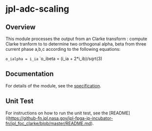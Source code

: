 # jpl-adc-scaling

## Overview

 
This module processes the output from an Clarke transform : compute Clarke tranform to to determine two orthogonal alpha, beta from three current phase a,b,c according to the following equations:

`o_ialpha = i_ia`
`o_ibeta  = (i_ia + 2*i_ib)/sqrt(3)

## Documentation

For details of the module, see the [specification](https://github-fn.jpl.nasa.gov/jpl-fpga-ip-incubator-fn/jpl_foc_clarke/blob/master/docs/FPGA_DesignSpec_Clarke_Transform.doc
).


## Unit Test

For instructions on how to run the unit test, see the [README]((https://github-fn.jpl.nasa.gov/jpl-fpga-ip-incubator-fn/jpl_foc_clarke/blob/master/README.md).






